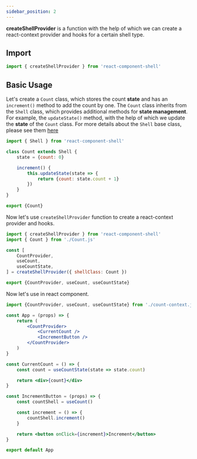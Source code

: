 ```yaml
---
sidebar_position: 2
---
```


**createShellProvider** is a function with the help of which we can create a react-context provider and hooks for a certain shell type.

## Import

```js
import { createShellProvider } from 'react-component-shell'
```

## Basic Usage

Let's create a `Count` class, which stores the count **state** and has an `increment()` method to add the count by one. The `Count` class inherits from the `Shell` class, which provides additional methods for **state management**. For example, the `updateState()` method, with the help of which we update the **state** of the `Count` class. For more details about the `Shell` base class, please see them [here](/docs/shell)

```js title="Count.js"
import { Shell } from 'react-component-shell'

class Count extends Shell {
    state = {count: 0}

    increment() {
        this.updateState(state => {
            return {count: state.count + 1}
        })
    }
}

export {Count}
```

Now let's use `createShellProvider` function to create a react-context provider and hooks.

```js title="count-context.js"
import { createShellProvider } from 'react-component-shell'
import { Count } from './Count.js'

const [
    CountProvider,
    useCount,
    useCountState,
] = createShellProvider({ shellClass: Count })

export {CountProvider, useCount, useCountState}
```

Now let's use in react component.

```jsx title="App.js"
import {CountProvider, useCount, useCountState} from './count-context.js'

const App = (props) => {
    return (
        <CountProvider>
            <CurrentCount />
            <IncrementButton />
        </CountProvider>
    )
}

const CurrentCount = () => {
    const count = useCountState(state => state.count)

    return <div>{count}</div>
}

const IncrementButton = (props) => {
    const countShell = useCount()

    const increment = () => {
        countShell.increment()
    }

    return <button onClick={increment}>Increment</button>
}

export default App
```
